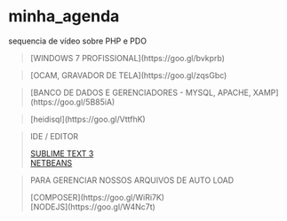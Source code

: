 # minha_agenda
sequencia de vídeo sobre PHP e PDO
<br>

<blockquote>
[WINDOWS 7 PROFISSIONAL](https://goo.gl/bvkprb) <br>
</blockquote>
<blockquote>
[OCAM, GRAVADOR DE TELA](https://goo.gl/zqsGbc) <br>
</blockquote>

<blockquote>
[BANCO DE DADOS E GERENCIADORES - MYSQL, APACHE, XAMP](https://goo.gl/5B85iA) <br>
</blockquote>

<blockquote>
[heidisql](https://goo.gl/VttfhK) <br>
</blockquote>

<blockquote>
<p>IDE / EDITOR</p>

[SUBLIME TEXT 3](https://goo.gl/Y542wJ) <br>
[NETBEANS](https://goo.gl/bJCMWm) <br>
</blockquote>
<blockquote>
  <p>PARA GERENCIAR NOSSOS ARQUIVOS DE AUTO LOAD</p>
[COMPOSER](https://goo.gl/WiRi7K) <br>
[NODEJS](https://goo.gl/W4Nc7t)
</blockquote>
